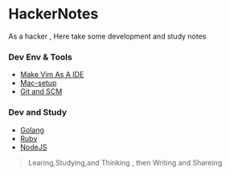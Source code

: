 HackerNotes
===========

As a hacker , Here take some development and study notes

### Dev Env & Tools
- [Make Vim As A IDE](/VimAsAIDE.md)
- [Mac-setup](Mac_Dev_Tool_List.md)
- [Git and SCM](git.md)

### Dev and Study
- [Golang](Golang-ref-list.md)
- [Ruby](Ruby.md)
- [NodeJS](NodeJS.md)

>
>Learing,Studying,and Thinking , then Writing and Shareing
>
